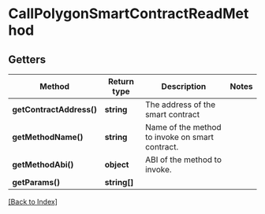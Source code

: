 # CallPolygonSmartContractReadMethod

## Getters

Method | Return type | Description | Notes
------------ | ------------- | ------------- | -------------
**getContractAddress()** | **string** | The address of the smart contract |
**getMethodName()** | **string** | Name of the method to invoke on smart contract. |
**getMethodAbi()** | **object** | ABI of the method to invoke. |
**getParams()** | **string[]** |  |

[[Back to Index]](../index.md)
